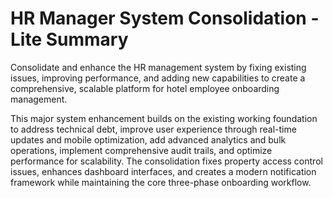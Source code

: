 # HR Manager System Consolidation - Lite Summary

Consolidate and enhance the HR management system by fixing existing issues, improving performance, and adding new capabilities to create a comprehensive, scalable platform for hotel employee onboarding management.

This major system enhancement builds on the existing working foundation to address technical debt, improve user experience through real-time updates and mobile optimization, add advanced analytics and bulk operations, implement comprehensive audit trails, and optimize performance for scalability. The consolidation fixes property access control issues, enhances dashboard interfaces, and creates a modern notification framework while maintaining the core three-phase onboarding workflow.